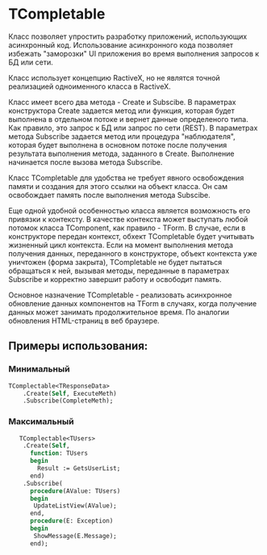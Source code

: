 # TCompletable

Класс позволяет упростить разработку приложений, использующих асинхронный код. Использование асинхронного кода позволяет избежать "заморозки" UI приложения во время выполнения запросов к БД или сети.

Класс использует концепцию RactiveX, но не являтся точной реализацией одноименного класса в RactiveX.

Класс имеет всего два метода - Create и Subscibe. В параметрах конструктора Create задается метод или функция, которая будет выполнена в отдельном потоке и вернет данные определеного типа. Как правило, это запрос к БД или запрос по сети (REST). В параметрах метода Subscribe задается метод или процедура "наблюдателя", которая будет выполнена в основном потоке после получения результата выполнения метода, заданного в Create. Выполнение начинается после вызова метода Subscribe.

Класс TCompletable для удобства не требует явного освобождения памяти и создания для этого ссылки на объект класса. Он сам освобождает память после выполнения метода Subscibe.

Еще одной удобной особенностью класса является возможность его привязки к контексту. В качестве контекста может выступать любой потомок класса TComponent, как правило - TForm. В случае, если в конструкторе передан контекст, обхект TCompletable будет учитывать жизненный цикл контекста. Если на момент выполнения метода получения данных, переданного в конструкторе, объект контекста уже уничтожен (форма закрыта), TCompletable не будет пытаться обращаться к ней, вызывая методы, переданные в параметрах Subscribe и корректно завершит работу и освободит память.

Основное назначение TCompletable - реализовать асинхронное обновление данных компонентов на TForm в случаях, когда получение данных может занимать продолжительное время. По аналогии обновления HTML-страниц в веб браузере. 

## Примеры  использования:

### Минимальный

```pascal
TComplectable<TResponseData>
    .Create(Self, ExecuteMeth)
    .Subscribe(CompleteMeth);
```
### Максимальный

```pascal
   TComplectable<TUsers>
    .Create(Self,
      function: TUsers
      begin
        Result := GetsUserList;
      end)
    .Subscribe(
      procedure(AValue: TUsers)
      begin
       UpdateListView(AValue);
      end,
      procedure(E: Exception)
      begin
       ShowMessage(E.Message);
      end);
```